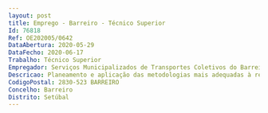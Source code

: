 ```yaml
--- 
layout: post
title: Emprego - Barreiro - Técnico Superior
Id: 76818
Ref: OE202005/0642
DataAbertura: 2020-05-29
DataFecho: 2020-06-17
Trabalho: Técnico Superior
Empregador: Serviços Municipalizados de Transportes Coletivos do Barreiro
Descricao: Planeamento e aplicação das metodologias mais adequadas à realização das operações estatísticas, no âmbito da área de actuação do órgão ou serviço  promover o aperfeiçoamento de metodologias inerentes à recolha de informação estatística  realizar verificações técnicas e de controlo de qualidade e integridade dos processos de recolha de dados e das operações executadas, realizar relatórios periódicos de indicadores de actividade de apoio à gestão.
CodigoPostal: 2830-523 BARREIRO
Concelho: Barreiro
Distrito: Setúbal
--- 
```

